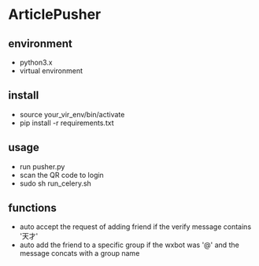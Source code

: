 # ArticlePusher
## environment
- python3.x
- virtual environment
## install
- source your_vir_env/bin/activate
- pip install -r requirements.txt
## usage
- run pusher.py
- scan the QR code to login
- sudo sh run_celery.sh


## functions
- auto accept the request of adding friend if the verify message contains '天才'
- auto add the friend to a specific group if the wxbot was '@' and the message concats with a group name
